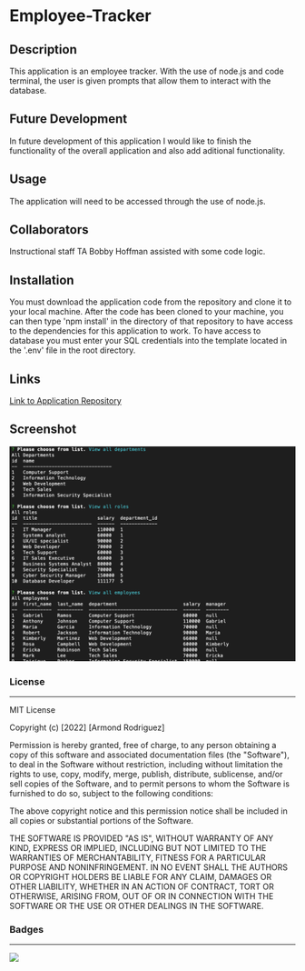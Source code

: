 # Employee-Tracker

## Description

This application is an employee tracker. With the use of node.js and code terminal, the user is given prompts that allow them to interact with the database.

##  Future Development

In future development of this application I would like to finish the functionality of the overall application and also add aditional functionality. 
##  Usage 

The application will need to be accessed through the use of node.js.

## Collaborators

Instructional staff TA Bobby Hoffman assisted with some code logic.

## Installation

You must download the application code from the repository and clone it to your local machine. After the code has been cloned to your machine, you can then type 'npm install' in the directory of that repository to have access to the dependencies for this application to work. To have access to database you must enter your SQL credentials into the template located in the '.env' file in the root directory.

## Links

[](https://drive.google.com/file/d/12CWOgTkTs-enQzWMJA4UHOOq_VVMeQ1F/view?usp=sharing)

[Link to Application Repository](https://github.com/ArmondR/Employee-Tracker)

## Screenshot

![](ETracker.png)


### License

______

MIT License

Copyright (c) [2022] [Armond Rodriguez]

Permission is hereby granted, free of charge, to any person obtaining a copy
of this software and associated documentation files (the "Software"), to deal
in the Software without restriction, including without limitation the rights
to use, copy, modify, merge, publish, distribute, sublicense, and/or sell
copies of the Software, and to permit persons to whom the Software is
furnished to do so, subject to the following conditions:

The above copyright notice and this permission notice shall be included in all
copies or substantial portions of the Software.

THE SOFTWARE IS PROVIDED "AS IS", WITHOUT WARRANTY OF ANY KIND, EXPRESS OR
IMPLIED, INCLUDING BUT NOT LIMITED TO THE WARRANTIES OF MERCHANTABILITY,
FITNESS FOR A PARTICULAR PURPOSE AND NONINFRINGEMENT. IN NO EVENT SHALL THE
AUTHORS OR COPYRIGHT HOLDERS BE LIABLE FOR ANY CLAIM, DAMAGES OR OTHER
LIABILITY, WHETHER IN AN ACTION OF CONTRACT, TORT OR OTHERWISE, ARISING FROM,
OUT OF OR IN CONNECTION WITH THE SOFTWARE OR THE USE OR OTHER DEALINGS IN THE
SOFTWARE.

### Badges

____

![](https://img.shields.io/badge/license-MIT-green)


    